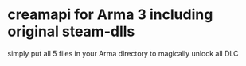 # creamapi for Arma 3 including original steam-dlls

simply put all 5 files in your Arma directory to magically unlock all DLC
